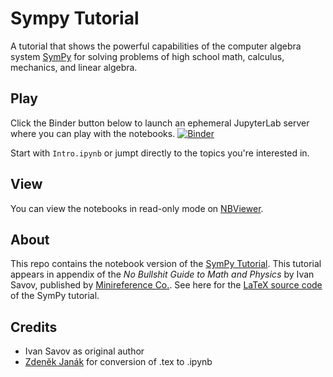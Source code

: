 # Sympy Tutorial

A tutorial that shows the powerful capabilities of the computer algebra system
[SymPy](https://www.sympy.org/en/index.html) for solving problems of high school math,
calculus, mechanics, and linear algebra.


## Play

Click the Binder button below to launch an ephemeral JupyterLab server where you
can play with the notebooks.
[![Binder](https://mybinder.org/badge_logo.svg)](https://mybinder.org/v2/gh/minireference/sympytut_notebooks/tree/master/notebooks/HEAD)

Start with `Intro.ipynb` or jumpt directly to the topics you're interested in.


## View

You can view the notebooks in read-only mode on
[NBViewer](http://nbviewer.ipython.org/github/astrograzl/SymPyTut/blob/master/notebooks/Intro.ipynb).


## About

This repo contains the notebook version of the [SymPy Tutorial](https://minireference.com/static/tutorials/sympy_tutorial.pdf).
This tutorial appears in appendix of the *No Bullshit Guide to Math and Physics*
by Ivan Savov, published by [Minireference Co.](https://minireference.com/).
See here for the [LaTeX source code](https://github.com/ivanistheone/sympy_tutorial)
of the SymPy tutorial.


## Credits

- Ivan Savov as original author
- [Zdeněk Janák](https://github.com/astrograzl/) for conversion of .tex to .ipynb

